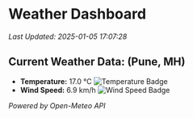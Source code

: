 
# Weather Dashboard

_Last Updated: 2025-01-05 17:07:28_

## Current Weather Data: (Pune, MH)
- **Temperature:** 17.0 °C ![Temperature Badge](https://img.shields.io/badge/Temperature-Low%20Temp-blue)
- **Wind Speed:** 6.9 km/h ![Wind Speed Badge](https://img.shields.io/badge/Wind%20Speed-Low%20Wind-blue)

*Powered by Open-Meteo API*
